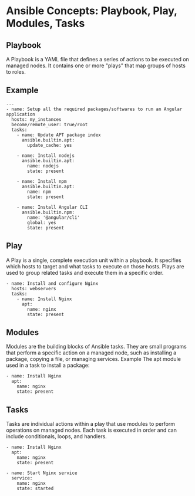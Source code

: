 # Ansible Concepts: Playbook, Play, Modules, Tasks
## Playbook
A Playbook is a YAML file that defines a series of actions to be executed on managed nodes. It contains one or more "plays" that map groups of hosts to roles.

Example
---
```
---
- name: Setup all the required packages/softwares to run an Angular application
  hosts: my_instances
  become/remote_user: true/root
  tasks:
    - name: Update APT package index
      ansible.builtin.apt:
        update_cache: yes

    - name: Install nodejs
      ansible.builtin.apt:
        name: nodejs
        state: present

    - name: Install npm
      ansible.builtin.apt:
        name: npm
        state: present

    - name: Install Angular CLI
      ansible.builtin.npm:
        name: '@angular/cli'
        global: yes
        state: present
```
## Play
A Play is a single, complete execution unit within a playbook. It specifies which hosts to target and what tasks to execute on those hosts. Plays are used to group related tasks and execute them in a specific order.
```
- name: Install and configure Nginx
  hosts: webservers
  tasks:
    - name: Install Nginx
      apt:
        name: nginx
        state: present
```
## Modules
Modules are the building blocks of Ansible tasks. They are small programs that perform a specific action on a managed node, such as installing a package, copying a file, or managing services. 
Example The apt module used in a task to install a package:
```
- name: Install Nginx
  apt:
    name: nginx
    state: present
```
## Tasks
Tasks are individual actions within a play that use modules to perform operations on managed nodes. Each task is executed in order and can include conditionals, loops, and handlers.
```
- name: Install Nginx
  apt:
    name: nginx
    state: present

- name: Start Nginx service
  service:
    name: nginx
    state: started
```
